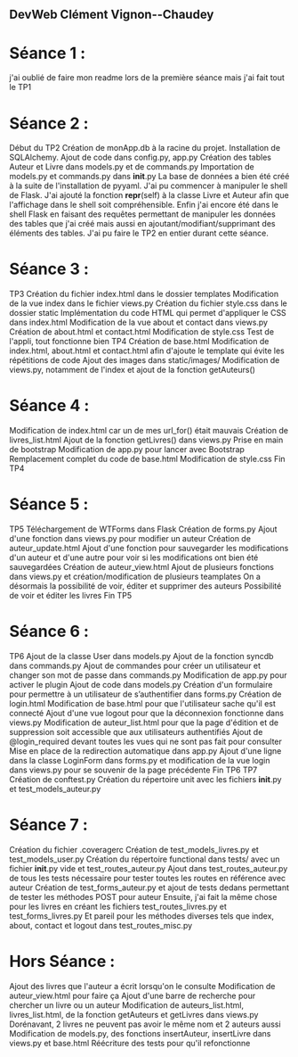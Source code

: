 ## DevWeb Clément Vignon--Chaudey

# Séance 1 :

j'ai oublié de faire mon readme lors de la première séance mais j'ai fait tout le TP1

# Séance 2 :

Début du TP2
Création de monApp.db à la racine du projet.
Installation de SQLAlchemy.
Ajout de code dans config.py, app.py
Création des tables Auteur et Livre dans models.py et de commands.py
Importation de models.py et commands.py dans __init__.py
La base de données a bien été créé à la suite de l'installation de pyyaml.
J'ai pu commencer à manipuler le shell de Flask.
J'ai ajouté la fonction __repr__(self) à la classe Livre et Auteur afin que l'affichage dans le shell soit compréhensible.
Enfin j'ai encore été dans le shell Flask en faisant des requêtes permettant de manipuler les données des tables que j'ai créé mais aussi en ajoutant/modifiant/supprimant des éléments des tables.
J'ai pu faire le TP2 en entier durant cette séance.

# Séance 3 :
TP3
Création du fichier index.html dans le dossier templates
Modification de la vue index dans le fichier views.py
Création du fichier style.css dans le dossier static 
Implémentation du code HTML qui permet d'appliquer le CSS dans index.html
Modification de la vue about et contact dans views.py
Création de about.html et contact.html
Modification de style.css
Test de l'appli, tout fonctionne bien
TP4
Création de base.html
Modification de index.html, about.html et contact.html afin d'ajoute le template qui évite les répétitions de code
Ajout des images dans static/images/
Modification de views.py, notamment de l'index et ajout de la fonction getAuteurs()

# Séance 4 :
Modification de index.html car un de mes url_for() était mauvais
Création de livres_list.html
Ajout de la fonction getLivres() dans views.py
Prise en main de bootstrap
Modification de app.py pour lancer avec Bootstrap
Remplacement complet du code de base.html
Modification de style.css
Fin TP4

# Séance 5 :
TP5
Téléchargement de WTForms dans Flask
Création de forms.py
Ajout d'une fonction dans views.py pour modifier un auteur
Création de auteur_update.html
Ajout d'une fonction pour sauvegarder les modifications d'un auteur et d'une autre pour voir si les modifications ont bien été sauvegardées
Création de auteur_view.html
Ajout de plusieurs fonctions dans views.py et création/modification de plusieurs teamplates
On a désormais la possibilité de voir, éditer et supprimer des auteurs
Possibilité de voir et éditer les livres
Fin TP5

# Séance 6 :
TP6
Ajout de la classe User dans models.py
Ajout de la fonction syncdb dans commands.py
Ajout de commandes pour créer un utilisateur et changer son mot de passe dans commands.py
Modification de app.py pour activer le plugin
Ajout de code dans models.py 
Création d'un formulaire pour permettre à un utilisateur de s’authentifier dans forms.py
Création de login.html
Modification de base.html pour que l'utilisateur sache qu'il est connecté
Ajout d'une vue logout pour que la déconnexion fonctionne dans views.py
Modification de auteur_list.html pour que la page d'édition et de suppression soit accessible que aux utilisateurs authentifiés
Ajout de @login_required devant toutes les vues qui ne sont pas fait pour consulter
Mise en place de la redirection automatique dans app.py
Ajout d'une ligne dans la classe LoginForm dans forms.py et modification de la vue login dans views.py pour se souvenir de la page précédente
Fin TP6
TP7
Création de conftest.py
Création du répertoire unit avec les fichiers __init__.py et test_models_auteur.py

# Séance 7 :
Création du fichier .coveragerc
Création de test_models_livres.py et test_models_user.py
Création du répertoire functional dans tests/ avec un fichier __init__.py vide et test_routes_auteur.py
Ajout dans test_routes_auteur.py de tous les tests nécessaire pour tester toutes les routes en référence avec auteur
Création de test_forms_auteur.py et ajout de tests dedans permettant de tester les méthodes POST pour auteur
Ensuite, j'ai fait la même chose pour les livres en créant les fichiers test_routes_livres.py et test_forms_livres.py
Et pareil pour les méthodes diverses tels que index, about, contact et logout dans test_routes_misc.py

# Hors Séance :
Ajout des livres que l'auteur a écrit lorsqu'on le consulte
Modification de auteur_view.html pour faire ça
Ajout d'une barre de recherche pour chercher un livre ou un auteur
Modification de auteurs_list.html, livres_list.html, de la fonction getAuteurs et getLivres dans views.py
Dorénavant, 2 livres ne peuvent pas avoir le même nom et 2 auteurs aussi
Modification de models.py, des fonctions insertAuteur, insertLivre dans views.py et base.html
Réécriture des tests pour qu'il refonctionne





